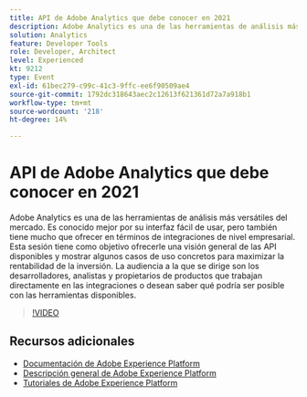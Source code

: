 ```yaml
---
title: API de Adobe Analytics que debe conocer en 2021
description: Adobe Analytics es una de las herramientas de análisis más versátiles del mercado. Es conocido mejor por su interfaz fácil de usar, pero también tiene mucho que ofrecer en términos de integraciones de nivel empresarial. Esta sesión tiene como objetivo ofrecerle una visión general de las API disponibles y mostrar algunos casos de uso concretos para maximizar la rentabilidad de la inversión. La audiencia a la que se dirige son los desarrolladores, analistas y propietarios de productos que trabajan directamente en las integraciones o desean saber qué podría ser posible con las herramientas disponibles.
solution: Analytics
feature: Developer Tools
role: Developer, Architect
level: Experienced
kt: 9212
type: Event
exl-id: 61bec279-c99c-41c3-9ffc-ee6f90509ae4
source-git-commit: 1792dc318643aec2c12613f621361d72a7a918b1
workflow-type: tm+mt
source-wordcount: '218'
ht-degree: 14%

---
```


# API de Adobe Analytics que debe conocer en 2021

Adobe Analytics es una de las herramientas de análisis más versátiles del mercado. Es conocido mejor por su interfaz fácil de usar, pero también tiene mucho que ofrecer en términos de integraciones de nivel empresarial. Esta sesión tiene como objetivo ofrecerle una visión general de las API disponibles y mostrar algunos casos de uso concretos para maximizar la rentabilidad de la inversión. La audiencia a la que se dirige son los desarrolladores, analistas y propietarios de productos que trabajan directamente en las integraciones o desean saber qué podría ser posible con las herramientas disponibles.

>[!VIDEO](https://video.tv.adobe.com/v/337576/?quality=12&learn=on&hidetitle=true)

## Recursos adicionales

- [Documentación de Adobe Experience Platform](https://experienceleague.adobe.com/docs/experience-platform.html?lang=es)
- [Descripción general de Adobe Experience Platform](https://experienceleague.adobe.com/docs/experience-platform/landing/home.html?lang=es)
- [Tutoriales de Adobe Experience Platform](https://experienceleague.adobe.com/docs/platform-learn/tutorials/overview.html?lang=es)
